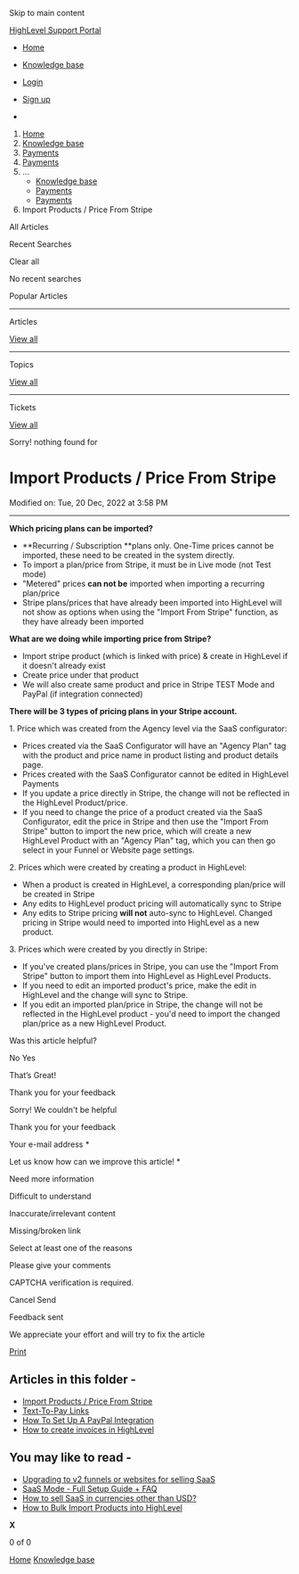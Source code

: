 Skip to main content

[ HighLevel Support Portal ](https://help.gohighlevel.com)

  * [ Home ](/support/home)
  * [ Knowledge base ](/support/solutions)

  * [Login](/support/login)
  * [Sign up](/support/signup)
  * 

  1. [Home](/support/home)
  2. [Knowledge base](/support/solutions)
  3. [Payments](/support/solutions/155000000067)
  4. [Payments](/support/solutions/folders/48000682654)
  5. ... 
     * [Knowledge base](/support/solutions)
     * [Payments](/support/solutions/155000000067)
     * [Payments](/support/solutions/folders/48000682654)
  6. Import Products / Price From Stripe

All  Articles 

Recent Searches

Clear all

No recent searches

Popular Articles

* * *

Articles

[View all](/support/search/solutions)

* * *

Topics

[View all](/support/search/topics)

* * *

Tickets

[View all](/support/search/tickets)

Sorry! nothing found for   

# Import Products / Price From Stripe

Modified on: Tue, 20 Dec, 2022 at 3:58 PM

****

**Which pricing plans can be imported?**

  * **Recurring / Subscription  **plans only. One-Time prices cannot be imported, these need to be created in the system directly.
  * To import a plan/price from Stripe, it must be in Live mode (not Test mode)
  * "Metered" prices **can not be** imported when importing a recurring plan/price
  * Stripe plans/prices that have already been imported into HighLevel will not show as options when using the "Import From Stripe" function, as they have already been imported

**What are we doing while importing price from Stripe?**

  * Import stripe product (which is linked with price) & create in HighLevel if it doesn't already exist
  * Create price under that product
  * We will also create same product and price in Stripe TEST Mode and PayPal (if integration connected)

**There will be 3 types of pricing plans in your Stripe account.**

1\. Price which was created from the Agency level via the SaaS configurator:

  * Prices created via the SaaS Configurator will have an "Agency Plan" tag with the product and price name in product listing and product details page.
  * Prices created with the SaaS Configurator cannot be edited in HighLevel Payments
  * If you update a price directly in Stripe, the change will not be reflected in the HighLevel Product/price. 
  * If you need to change the price of a product created via the SaaS Configurator, edit the price in Stripe and then use the "Import From Stripe" button to import the new price, which will create a new HighLevel Product with an "Agency Plan" tag, which you can then go select in your Funnel or Website page settings. 

2\. Prices which were created by creating a product in HighLevel:

  * When a product is created in HighLevel, a corresponding plan/price will be created in Stripe
  * Any edits to HighLevel product pricing will automatically sync to Stripe
  * Any edits to Stripe pricing **will not** auto-sync to HighLevel. Changed pricing in Stripe would need to imported into HighLevel as a new product.

3\. Prices which were created by you directly in Stripe:

  * If you've created plans/prices in Stripe, you can use the "Import From Stripe" button to import them into HighLevel as HighLevel Products. 
  * If you need to edit an imported product's price, make the edit in HighLevel and the change will sync to Stripe.
  * If you edit an imported plan/price in Stripe, the change will not be reflected in the HighLevel product - you'd need to import the changed plan/price as a new HighLevel Product.

Was this article helpful?

No  Yes 

That’s Great!

Thank you for your feedback

Sorry! We couldn't be helpful

Thank you for your feedback

Your e-mail address *

Let us know how can we improve this article! *

Need more information 

Difficult to understand 

Inaccurate/irrelevant content 

Missing/broken link 

Select at least one of the reasons 

Please give your comments 

CAPTCHA verification is required. 

Cancel  Send 

Feedback sent

We appreciate your effort and will try to fix the article

[Print](javascript:print\(\))

## Articles in this folder -

  * [Import Products / Price From Stripe](/support/solutions/articles/48001202184-import-products-price-from-stripe)
  * [Text-To-Pay Links](/support/solutions/articles/48001202185-text-to-pay-links)
  * [How To Set Up A PayPal Integration](/support/solutions/articles/48001204158-how-to-set-up-a-paypal-integration)
  * [How to create invoices in HighLevel](/support/solutions/articles/48001208702-how-to-create-invoices-in-highlevel)

## You may like to read -

  * [Upgrading to v2 funnels or websites for selling SaaS](/support/solutions/articles/48001210773-upgrading-to-v2-funnels-or-websites-for-selling-saas)
  * [SaaS Mode - Full Setup Guide + FAQ](/support/solutions/articles/48001184920-saas-mode-full-setup-guide-faq)
  * [How to sell SaaS in currencies other than USD?](/support/solutions/articles/155000001179-how-to-sell-saas-in-currencies-other-than-usd-)
  * [How to Bulk Import Products into HighLevel](/support/solutions/articles/155000003715-how-to-bulk-import-products-into-highlevel)

**X**

0 of 0 []()

[Home](/support/home) [Knowledge base](/support/solutions)
